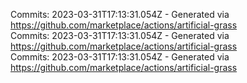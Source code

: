 Commits: 2023-03-31T17:13:31.054Z - Generated via https://github.com/marketplace/actions/artificial-grass
<br>
Commits: 2023-03-31T17:13:31.054Z - Generated via https://github.com/marketplace/actions/artificial-grass
<br>
Commits: 2023-03-31T17:13:31.054Z - Generated via https://github.com/marketplace/actions/artificial-grass
<br>
